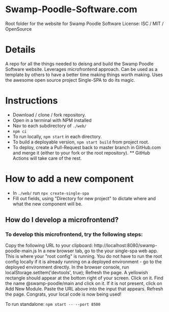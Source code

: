 # Swamp-Poodle-Software.com

Root folder for the website for Swamp Poodle Software
License: ISC / MIT / OpenSource

# Details

A repo for all the things needed to deisng and build the Swamp Poodle Software website. Leverages microfrontend approach. Can be used as a template by others to have a better time making things worth making.
Uses the awesome open source project Single-SPA to do its magic.

# Instructions

- Download / clone / fork repository.
- Open in a terminal with NPM installed
- Nav to each subdirectory of `./web/`
- `npm ci`
- To run locally, `npm start` in each directory.
- To build a deployable version, `npm start build` from project root.
- To deploy, create a Pull-Request back to master branch in GitHub.com and merge it (either to your fork or the root repository).
  \*\* GitHub Actions will take care of the rest.

# How to add a new component

- In `./web/` run `npx create-single-spa`
- Fill out fields, using "Directory for new project" to dictate where and what the new component will be.

## How do I develop a microfrontend?

### To develop this microfrontend, try the following steps:

Copy the following URL to your clipboard: http://localhost:8080/swamp-poodle-main.js
In a new browser tab, go to the your single-spa web app. This is where your "root config" is running. You do not have to run the root config locally if it is already running on a deployed environment - go to the deployed environment directly.
In the browser console, run localStorage.setItem('devtools', true); Refresh the page.
A yellowish rectangle should appear at the bottom right of your screen. Click on it. Find the name @swamp-poodle/main and click on it. If it is not present, click on Add New Module.
Paste the URL above into the input that appears. Refresh the page.
Congrats, your local code is now being used!

To run standalone: `npm start -- --port 8500`
